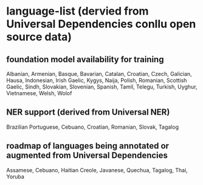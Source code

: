 # language-list (dervied from Universal Dependencies conllu open source data)
## foundation model availability for training
Albanian, Armenian, Basque, Bavarian, Catalan, Croatian, Czech, Galician, Hausa, Indonesian, Irish Gaelic, Kygys, Naija, Polish, Romanian, Scottish Gaelic, Sindh, Slovakian, Slovenian, Spanish, Tamil, Telegu, Turkish, Uyghur, Vietnamese, Welsh, Wolof
## NER support (derived from Universal NER)
Brazilian Portuguese, Cebuano, Croatian, Romanian, Slovak, Tagalog
## roadmap of languages being annotated or augmented from Universal Dependencies
Assamese, Cebuano, Haitian Creole, Javanese, Quechua, Tagalog, Thai, Yoruba
